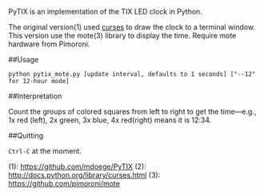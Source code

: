 PyTIX is an implementation of the TIX LED clock in Python.

The original version(1) used [curses](2) to draw the clock to a terminal window.
This version use the mote(3) library to display the time.
Require mote hardware from Pimoroni.

##Usage

`python pytix_mote.py [update interval, defaults to 1 seconds] ["--12" for 12-hour mode]`

##Interpretation

Count the groups of colored squares from left to right to get the time&mdash;e.g., 1x red (left), 2x green, 3x blue, 4x red(right) means it is 12:34.

##Quitting

`Ctrl-C` at the moment.

(1): https://github.com/mdoege/PyTIX
(2): http://docs.python.org/library/curses.html
(3): https://github.com/pimoroni/mote
